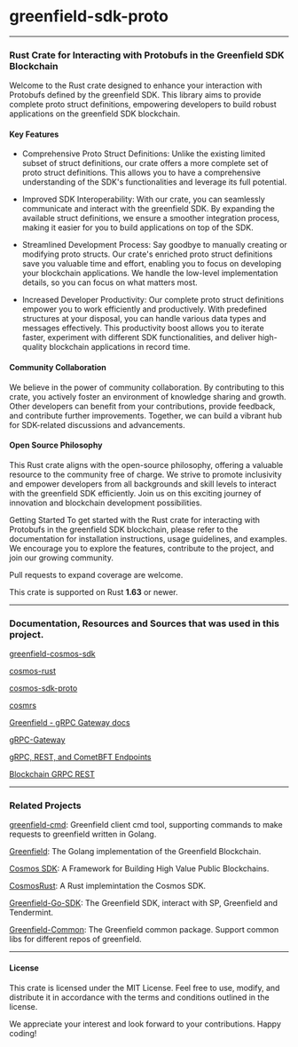 # greenfield-sdk-proto

---
### Rust Crate for Interacting with Protobufs in the Greenfield SDK Blockchain
Welcome to the Rust crate designed to enhance your interaction with Protobufs defined by the greenfield SDK. This library aims to provide complete proto struct definitions, empowering developers to build robust applications on the greenfield SDK blockchain.

#### Key Features
- Comprehensive Proto Struct Definitions: Unlike the existing limited subset of struct definitions, our crate offers a more complete set of proto struct definitions. This allows you to have a comprehensive understanding of the SDK's functionalities and leverage its full potential.

- Improved SDK Interoperability: With our crate, you can seamlessly communicate and interact with the greenfield SDK. By expanding the available struct definitions, we ensure a smoother integration process, making it easier for you to build applications on top of the SDK.

- Streamlined Development Process: Say goodbye to manually creating or modifying proto structs. Our crate's enriched proto struct definitions save you valuable time and effort, enabling you to focus on developing your blockchain applications. We handle the low-level implementation details, so you can focus on what matters most.

- Increased Developer Productivity: Our complete proto struct definitions empower you to work efficiently and productively. With predefined structures at your disposal, you can handle various data types and messages effectively. This productivity boost allows you to iterate faster, experiment with different SDK functionalities, and deliver high-quality blockchain applications in record time.

#### Community Collaboration
We believe in the power of community collaboration. By contributing to this crate, you actively foster an environment of knowledge sharing and growth. Other developers can benefit from your contributions, provide feedback, and contribute further improvements. Together, we can build a vibrant hub for SDK-related discussions and advancements.

#### Open Source Philosophy
This Rust crate aligns with the open-source philosophy, offering a valuable resource to the community free of charge. We strive to promote inclusivity and empower developers from all backgrounds and skill levels to interact with the greenfield SDK efficiently. Join us on this exciting journey of innovation and blockchain development possibilities.

Getting Started
To get started with the Rust crate for interacting with Protobufs in the greenfield SDK blockchain, please refer to the documentation for installation instructions, usage guidelines, and examples. We encourage you to explore the features, contribute to the project, and join our growing community.

Pull requests to expand coverage are welcome.

This crate is supported on Rust **1.63** or newer.

---

### Documentation, Resources and Sources that was used in this project.

[greenfield-cosmos-sdk](https://github.com/bnb-chain/greenfield-cosmos-sdk)

[cosmos-rust](https://github.com/cosmos/cosmos-rust)

[cosmos-sdk-proto](https://github.com/cosmos/cosmos-rust/tree/main/cosmos-sdk-proto)

[cosmrs](https://github.com/cosmos/cosmos-rust/tree/main/cosmrs)

[Greenfield - gRPC Gateway docs](https://greenfield.bnbchain.org/openapi)

[gRPC-Gateway](https://grpc-ecosystem.github.io/grpc-gateway/)

[gRPC, REST, and CometBFT Endpoints](https://docs.cosmos.network/main/core/grpc_rest#grpc-server)

[Blockchain GRPC REST](https://greenfield.bnbchain.org/docs/api-sdk/grpc-rest.html)

---

### Related Projects
[greenfield-cmd](https://github.com/bnb-chain/greenfield-common): Greenfield client cmd tool, supporting commands to make requests to greenfield written in Golang.

[Greenfield](https://github.com/bnb-chain/greenfield): The Golang implementation of the Greenfield Blockchain.

[Cosmos SDK](https://github.com/cosmos/cosmos-sdk): A Framework for Building High Value Public Blockchains.

[CosmosRust](https://github.com/cosmos/cosmos-rust): A Rust implemintation the Cosmos SDK.

[Greenfield-Go-SDK](https://github.com/bnb-chain/greenfield-go-sdk): The Greenfield SDK, interact with SP, Greenfield and Tendermint.

[Greenfield-Common](https://github.com/bnb-chain/greenfield-common): The Greenfield common package. Support common libs for different repos of greenfield.

---

#### License
This crate is licensed under the MIT License. Feel free to use, modify, and distribute it in accordance with the terms and conditions outlined in the license.

We appreciate your interest and look forward to your contributions. Happy coding!
